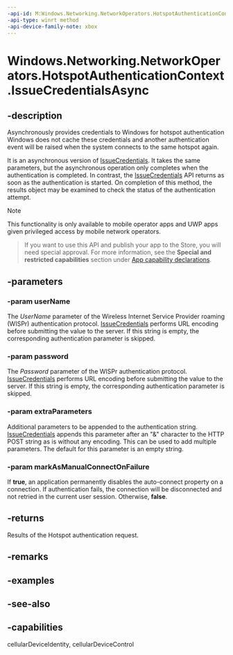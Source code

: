 ```yaml
---
-api-id: M:Windows.Networking.NetworkOperators.HotspotAuthenticationContext.IssueCredentialsAsync(System.String,System.String,System.String,System.Boolean)
-api-type: winrt method
-api-device-family-note: xbox
---
```


<!-- Method syntax
public Windows.Foundation.IAsyncOperation<Windows.Networking.NetworkOperators.HotspotCredentialsAuthenticationResult> IssueCredentialsAsync(System.String userName, System.String password, System.String extraParameters, System.Boolean markAsManualConnectOnFailure)
-->

# Windows.Networking.NetworkOperators.HotspotAuthenticationContext.IssueCredentialsAsync

## -description
Asynchronously provides credentials to Windows for hotspot authentication Windows does not cache these credentials and another authentication event will be raised when the system connects to the same hotspot again.

It is an asynchronous version of [IssueCredentials](hotspotauthenticationcontext_issuecredentials_808909449.md). It takes the same parameters, but the asynchronous operation only completes when the authentication is completed. In contrast, the [IssueCredentials](hotspotauthenticationcontext_issuecredentials_808909449.md) API returns as soon as the authentication is started. On completion of this method, the results object may be examined to check the status of the authentication attempt.

> [!NOTE]
> This functionality is only available to mobile operator apps and UWP apps given privileged access by mobile network operators.



> If you want to use this API and publish your app to the Store, you will need special approval. For more information, see the **Special and restricted capabilities** section under [App capability declarations](https://docs.microsoft.com/windows/uwp/packaging/app-capability-declarations). 

## -parameters
### -param userName
The *UserName* parameter of the Wireless Internet Service Provider roaming (WISPr) authentication protocol. [IssueCredentials](hotspotauthenticationcontext_issuecredentials_808909449.md) performs URL encoding before submitting the value to the server. If this string is empty, the corresponding authentication parameter is skipped.

### -param password
The *Password* parameter of the WISPr authentication protocol. [IssueCredentials](hotspotauthenticationcontext_issuecredentials_808909449.md) performs URL encoding before submitting the value to the server. If this string is empty, the corresponding authentication parameter is skipped.

### -param extraParameters
Additional parameters to be appended to the authentication string. [IssueCredentials](hotspotauthenticationcontext_issuecredentials_808909449.md) appends this parameter after an "&amp;" character to the HTTP POST string as is without any encoding. This can be used to add multiple parameters. The default for this parameter is an empty string.

### -param markAsManualConnectOnFailure
If **true**, an application permanently disables the auto-connect property on a connection. If authentication fails, the connection will be disconnected and not retried in the current user session. Otherwise, **false**.

## -returns
Results of the Hotspot authentication request.

## -remarks

## -examples

## -see-also

## -capabilities
cellularDeviceIdentity, cellularDeviceControl
